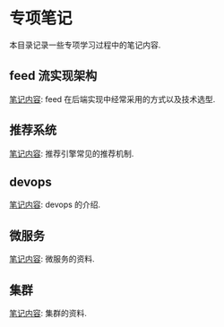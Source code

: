 # 专项笔记 #

本目录记录一些专项学习过程中的笔记内容.

## feed 流实现架构 ##

[笔记内容](./feed.md): feed 在后端实现中经常采用的方式以及技术选型.

## 推荐系统 ##

[笔记内容](./recommend.md): 推荐引擎常见的推荐机制.

## devops ##

[笔记内容](./devops.md): devops 的介绍.

## 微服务 ##

[笔记内容](./micro-service.md): 微服务的资料.

## 集群 ##

[笔记内容](./cluster.md): 集群的资料.
